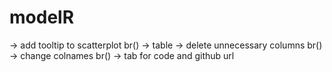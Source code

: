 # modelR
 
-> add tooltip to scatterplot br()
-> table -> delete unnecessary columns br()
         -> change colnames br()
-> tab for code and github url
 
